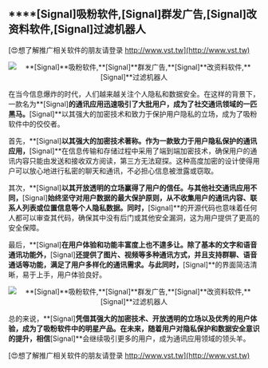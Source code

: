 ## ****[Signal]**吸粉软件,**[Signal]**群发广告,**[Signal]**改资料软件,**[Signal]**过滤机器人**

[😍想了解推广相关软件的朋友请登录 http://www.vst.tw](http://www.vst.tw)

 <center><img src="https://vst.tw/MP4/tuiguang/png/4.png" alt="**[Signal]**吸粉软件,**[Signal]**群发广告,**[Signal]**改资料软件,**[Signal]**过滤机器人"></center>

在当今信息爆炸的时代，人们越来越关注个人隐私和数据安全。在这样的背景下，一款名为**[Signal]**的通讯应用迅速吸引了大批用户，成为了社交通讯领域的一匹黑马。**[Signal]**以其强大的加密技术和致力于保护用户隐私的立场，成为了吸粉软件中的佼佼者。

首先，**[Signal]**以其强大的加密技术著称。作为一款致力于用户隐私保护的通讯应用，**[Signal]**在信息传输和存储过程中采用了端到端加密技术，确保用户的通讯内容只能由发送和接收双方阅读，第三方无法窥探。这种高度加密的设计使得用户可以放心地进行私密的聊天和通讯，不必担心信息被泄露或窃取。

其次，**[Signal]**以其开放透明的立场赢得了用户的信任。与其他社交通讯应用不同，**[Signal]**始终坚守对用户数据的最大保护原则，从不收集用户的通讯内容、联系人列表或位置信息等个人隐私数据。同时，**[Signal]**的开源代码也意味着任何人都可以审查其代码，确保其中没有后门或其他安全漏洞，这为用户提供了更高的安全保障。

最后，**[Signal]**在用户体验和功能丰富度上也不遑多让。除了基本的文字和语音通讯功能外，**[Signal]**还提供了图片、视频等多种通讯方式，并且支持群聊、语音通话等功能，满足了用户多样化的通讯需求。与此同时，**[Signal]**的界面简洁清晰，易于上手，用户体验良好。

 <center><img src="https://vst.tw/MP4/tuiguang/png/2.png" alt="**[Signal]**吸粉软件,**[Signal]**群发广告,**[Signal]**改资料软件,**[Signal]**过滤机器人"></center>

总的来说，**[Signal]**凭借其强大的加密技术、开放透明的立场以及优秀的用户体验，成为了吸粉软件中的明星产品。在未来，随着用户对隐私保护和数据安全意识的提升，相信**[Signal]**会继续吸引更多的用户，成为通讯应用领域的领头羊。

[😍想了解推广相关软件的朋友请登录 http://www.vst.tw](http://www.vst.tw)



